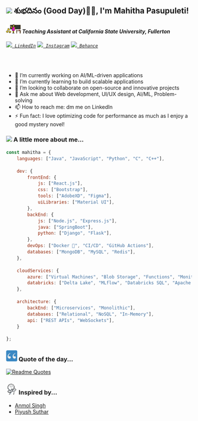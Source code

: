 <h2><img src="https://emojis.slackmojis.com/emojis/images/1531849430/4246/blob-sunglasses.gif?1531849430" width="30"/> శుభదినం (Good Day)🙏🏻, I'm Mahitha Pasupuleti! </h2>

<h4><img src="images/teaching.gif" width="40"><em> Teaching Assistant at California State University, Fullerton</em></h4>

<h6>
  <code><a href="https://www.linkedin.com/in/mahitha-pasupuleti/" title="LinkedIn Profile"><img width="20" src="https://cdn.jsdelivr.net/gh/devicons/devicon@latest/icons/linkedin/linkedin-original.svg"> LinkedIn</a></code>
  <code><a href="https://www.instagram.com/pasupuleti_mahitha/" title="Instagram Profile"><img width="25" src="https://img.icons8.com/?size=100&id=Xy10Jcu1L2Su&format=png&color=000000"> Instagram</a></code>
  <code><a href="https://www.behance.net/mahithapasupuleti" title="Behance Profile"><img width="20" src="https://cdn.jsdelivr.net/gh/devicons/devicon@latest/icons/behance/behance-original.svg"> Behance</a></code>
</h6>

<br />

- 🔭 I’m currently working on AI/ML-driven applications
- 🌱 I’m currently learning to build scalable applications
- 👯 I’m looking to collaborate on open-source and innovative projects
- 💬 Ask me about Web development, UI/UX design, AI/ML, Problem-solving
- 📫 How to reach me: dm me on LinkedIn
- ⚡ Fun fact: I love optimizing code for performance as much as I enjoy a good mystery novel!

### <img src="https://media.giphy.com/media/VgCDAzcKvsR6OM0uWg/giphy.gif" width="50"> A little more about me...  

```javascript
const mahitha = {
    languages: ["Java", "JavaScript", "Python", "C", "C++"],
    
    dev: {
        frontEnd: {
            js: ["React.js"],
            css: ["Bootstrap"],
            tools: ["AdobeXD", "Figma"],
            uiLibraries: ["Material UI"],
        },
        backEnd: {
            js: ["Node.js", "Express.js"],
            java: ["SpringBoot"],
            python: ["Django", "Flask"],
        },
        devOps: ["Docker 🐳", "CI/CD", "GitHub Actions"],
        databases: ["MongoDB", "MySQL", "Redis"],
    },

    cloudServices: {
        azure: ["Virtual Machines", "Blob Storage", "Functions", "Monitor", "Cosmos DB", "Azure SQL"],
        databricks: ["Delta Lake", "MLflow", "Databricks SQL", "Apache Spark", "Apache Kafka", "Unity Catalog"]
    },
    
    architecture: {
        backEnd: ["Microservices", "Monolithic"],
        databases: ["Relational", "NoSQL", "In-Memory"],
        api: ["REST APIs", "WebSockets"],
    }

};
```
<!--
<h3> 🚀 &nbsp;Some Languages and Stack I Have Used and Learned</h3>
<p align="left">
<img src="https://cdn.jsdelivr.net/gh/devicons/devicon@latest/icons/java/java-original-wordmark.svg" alt="java" width="45" height="45" />
<img src="https://cdn.jsdelivr.net/gh/devicons/devicon@latest/icons/javascript/javascript-plain.svg" alt="javascript" width="45" height="45" />
<img src="https://cdn.jsdelivr.net/gh/devicons/devicon@latest/icons/react/react-original-wordmark.svg" alt="react" width="45" height="45" />
<img src="https://cdn.jsdelivr.net/gh/devicons/devicon@latest/icons/spring/spring-original-wordmark.svg" alt="spring-boot" width="45" height="45" />     
<img src="https://cdn.jsdelivr.net/gh/devicons/devicon@latest/icons/cplusplus/cplusplus-original.svg" alt="c++" width="45" height="45" />
<img src="https://cdn.jsdelivr.net/gh/devicons/devicon@latest/icons/c/c-original.svg" alt="c" width="45" height="45" />
<img src="https://cdn.jsdelivr.net/gh/devicons/devicon@latest/icons/python/python-original.svg" alt="python" width="45" height="45" />
<img src="https://cdn.jsdelivr.net/gh/devicons/devicon@latest/icons/html5/html5-plain-wordmark.svg" alt="html" width="45" height="45" />
<img src="https://cdn.jsdelivr.net/gh/devicons/devicon@latest/icons/css3/css3-plain-wordmark.svg" alt="css" width="45" height="45" />
          
</p>

<h3> 🎸 &nbsp;Some I Have Used and Learned</h3>
<p align="left">
<img src="https://cdn.jsdelivr.net/gh/devicons/devicon/icons/vscode/vscode-original.svg" alt="vscode" width="45" height="45" />
<img src="https://cdn.jsdelivr.net/gh/devicons/devicon@latest/icons/azure/azure-original.svg" alt="azure" width="45" height="45" />
<img src="https://cdn.jsdelivr.net/gh/devicons/devicon@latest/icons/azuresqldatabase/azuresqldatabase-original.svg" alt="sql" width="45" height="45" />
<img src="https://cdn.jsdelivr.net/gh/devicons/devicon@latest/icons/amazonwebservices/amazonwebservices-plain-wordmark.svg" alt="sql" width="45" height="45" />
<img src="https://cdn.jsdelivr.net/gh/devicons/devicon@latest/icons/anaconda/anaconda-original.svg" alt="anaconda" width="45" height="45" />
<img src="https://cdn.jsdelivr.net/gh/devicons/devicon@latest/icons/nodejs/nodejs-plain-wordmark.svg" alt="node.js" width="45" height="45" />
<img src="https://cdn.jsdelivr.net/gh/devicons/devicon@latest/icons/mongodb/mongodb-plain-wordmark.svg" alt="mongodb" width="45" height="45" />
<img src="https://cdn.jsdelivr.net/gh/devicons/devicon@latest/icons/figma/figma-original.svg" alt="figma" width="45" height="45" />
<img src="https://cdn.jsdelivr.net/gh/devicons/devicon@latest/icons/xd/xd-original.svg" alt="adobexd" width="45" height="45" />
<img src="https://cdn.jsdelivr.net/gh/devicons/devicon@latest/icons/linux/linux-original.svg" alt="linux" width="45" height="45" />
-->
<h3><img src="images/quote-open.png" width="30" /> Quote of the day...</h3>

[![Readme Quotes](https://quotes-github-readme.vercel.app/api?type=horizontal&theme=dracula)](https://github.com/piyushsuthar/github-readme-quotes)
<h3><img src="images/clapclap-e.gif" width="30" /> Inspired by...</h3>

- <a href="https://github.com/anmol098/anmol098">Anmol Singh</a>
- <a href="https://github.com/PiyushSuthar/github-readme-quotes">Piyush Suthar</a>

<!--
### <img src="images/bunmusicq.gif" width="30" /> &nbsp;Currently listening to...

[![spotify-github-profile](https://spotify-github-profile.kittinanx.com/api/view?uid=31jojgnkvnewx4tdhv22ei76ashm&cover_image=true?theme=dracula&show_offline=false&background_color=121212&interchange=false&bar_color=53b14f&bar_color_cover=false)](https://github.com/kittinan/spotify-github-profile)
-->

